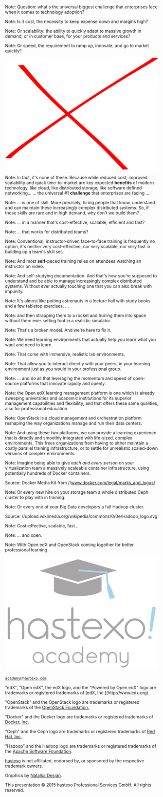 # 
Note: Question: what's the universal biggest challenge that
enterprises face when it comes to technology adoption?


<!-- .slide: data-background-image="images/cost.svg" data-background-size="contain" -->

Note: Is it cost, the necessity to keep expense down and margins high?


<!-- .slide: data-background-image="images/scalable.svg" data-background-size="contain" -->

Note: Or scalability: the ability to quickly adapt to massive growth in
demand, or in customer base, for your products and services?


<!-- .slide: data-background-image="images/speed.svg" data-background-size="contain" -->

Note: Or speed, the requirement to ramp up, innovate, and go to market quickly?


<!-- .slide: data-background-image="images/costscalespeed.svg" data-background-size="contain" -->
![scratch that](images/scratch.svg) <!-- .element class="fragment" -->

Note: In fact, it's none of these.
Because while reduced cost, improved scalability and quick
time-to-market are key expected **benefits** of modern
technology, like cloud, like distributed storage, like software
defined networking...
... the universal #1 **challenge** that enterprises are facing ...


<!-- .slide: data-background-image="images/smart_skilled_worker.svg" data-background-size="contain" -->
Note: ... is one of skill. More precisely, hiring people that know,
understand and can maintain these increasingly complex distributed
systems. So, if these skills are rare and in high demand, why don't we
build them?


<!-- .slide: data-background-image="images/costscalespeed.svg" data-background-size="contain" -->

Note: ... in a manner that's cost-effective, scalable, efficient and fast?


<!-- .slide: data-background-image="images/distributed.svg" data-background-size="contain" -->

Note: ... that works for distributed teams?


<!-- .slide: data-background-image="images/no_match.svg" data-background-size="contain" -->
Note: Conventional, instructor-driven face-to-face training is
frequently no option, it's neither very cost-effective, nor very
scalable, nor very fast in building up a team's skill set.


<!-- .slide: data-background-image="images/video_based.svg" data-background-size="contain" -->
Note: And most **self**-paced training relies on attendees watching an
instructor on video.


<!-- .slide: data-background-image="images/learning.svg" data-background-size="contain" -->
Note: And self-studying documentation. And that's how you're supposed
to understand and be able to manage increasingly complex distributed
systems. Without ever actually touching one that you can also break with
impunity.


<!-- .slide: data-background-image="images/astronaut_training.svg" data-background-size="contain" -->
Note: It's almost like putting astronauts in a lecture hall with study
books and a few tabletop exercises, ...


<!-- .slide: data-background-image="images/astronaut_strapped.svg" data-background-size="contain" -->
Note: and then strapping them to a rocket and hurling them into space
without them ever setting foot in a realistic simulator.


<!-- .slide: data-background-image="images/broken_model.svg" data-background-size="contain" -->
Note: That's a broken model. And we're here to fix it.


<!-- .slide: data-background-image="images/help.svg" data-background-size="contain" -->
Note: We need learning environments that actually help you learn what
you want and need to learn.


<!-- .slide: data-background-image="images/immersive.svg" data-background-size="contain" -->
Note: That come with immersive, realistic lab environments.


<!-- .slide: data-background-image="images/interact_with_peers.svg" data-background-size="contain" -->
Note: That allow you to interact directly with your peers, in your
learning environment just as you would in your professional group.


<!-- .slide: data-background-image="images/open_source.svg" data-background-size="contain" -->
Note: ... and do all that leveraging the momentum and speed of
open-source platforms that innovate rapidly and openly.


<!-- .slide: data-background-image="images/edx-logo.svg" data-background-size="contain" -->
Note: the Open edX learning management platform is one which is
already sweeping universities and academic institutions for its
superior management capabilities and flexibility, and that offers
these same qualities, also for professional education.


<!-- .slide: data-background-image="images/openstack-logo.svg" data-background-size="contain" -->
Note: OpenStack is a cloud management and orchestration platform
reshaping the way organizations manage and run their data centers.


<!-- .slide: data-background-image="images/openstack-edx-logo.svg" data-background-size="contain" -->
Note: And using these two platforms, we can provide a learning experience
that is directly and smoothly integrated with life-sized, complex
environments. This frees organizations from having to either maintain
a costly parallel training infrastructure, or to settle for
unrealistic scaled-down versions of complex environments.


<!-- .slide: data-background-image="images/docker-logo.svg" data-background-size="contain" -->
Note: Imagine being able to give *each and every person* on your
virtualization team a massively scaleable container infrastructure,
using potentially hundreds of Docker containers.

Source: Docker Media Kit from //www.docker.com/legal/marks_and_logos/


<!-- .slide: data-background-image="images/ceph-logo.svg" data-background-size="contain" -->
Note: Or every new hire on your storage team a whole distributed Ceph cluster to
play with in training.


<!-- .slide: data-background-image="//upload.wikimedia.org/wikipedia/commons/0/0e/Hadoop_logo.svg" data-background-size="contain" -->
Note: Or every one of your Big Data developers a full Hadoop cluster.

Source: //upload.wikimedia.org/wikipedia/commons/0/0e/Hadoop_logo.svg


<!-- .slide: data-background-image="images/costscalespeed.svg" data-background-size="contain" -->
Note: Cost-effective, scalable, fast...


<!-- .slide: data-background-image="images/open_source.svg" data-background-size="contain" -->
Note: ... and open.


<!-- .slide: data-background-image="images/openstack-edx-logo.svg" data-background-size="contain" -->
Note: With Open edX and OpenStack coming together for better
professional learning.


![hastexo Academy logo](images/academy-logo.svg)


[`academy@hastexo.com`](mailto:academy@hastexo.com)
<div class="legal">
"edX", "Open edX", the edX logo, and the "Powered by Open edX" logo
are trademarks or registered trademarks of [edX,
Inc.](http://www.edx.org)

"OpenStack" and the OpenStack logo are trademarks or registered
trademarks of the [OpenStack Foundation.](http://www.openstack.org)

"Docker" and the Docker logo are trademarks or registered trademarks
of [Docker, Inc.](http://docker.io)

"Ceph" and the Ceph logo are trademarks or registered trademarks of
[Red Hat, Inc.](http://www.redhat.com)

"Hadoop" and the Hadoop logo are trademarks or registered trademarks
of the [Apache Software Foundation](http://www.apache.org).

[hastexo](https://www.hastexo.com) is not affiliated, endorsed by, or
sponsored by the respective trademark owners.

Graphics by [Natalka Design](http://www.natalkadesign.com/).

This presentation &copy; 2015 hastexo Professional Services GmbH. All
rights reserved.
</legal>
